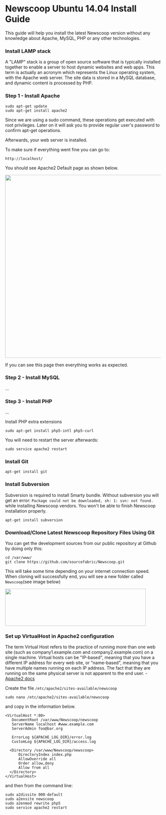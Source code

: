 # Newscoop Ubuntu 14.04 Install Guide

This guide will help you install the latest Newscoop version without any knowledge about Apache, MySQL, PHP or any other technologies.

### Install LAMP stack

A "LAMP" stack is a group of open source software that is typically installed together to enable a server to host dynamic websites and web apps. This term is actually an acronym which represents the Linux operating system, with the Apache web server. The site data is stored in a MySQL database, and dynamic content is processed by PHP.

### Step 1 - Install Apache

    sudo apt-get update
    sudo apt-get install apache2

Since we are using a sudo command, these operations get executed with root privileges. Later on it will ask you to provide regular user's password to confirm apt-get operations.

Afterwards, your web server is installed.

To make sure if everything went fine you can go to:

	http://localhost/

You should see Apache2 Default page as shown below.

<img src="https://dl.dropboxusercontent.com/u/35759363/Newscoop%20images/Zrzut%20ekranu%202014-07-07%2016.19.29.png" width="690" height="590">

If you can see this page then everything works as expected.

### Step 2 - Install MySQL

...

### Step 3 - Install PHP
...

Install PHP extra extensions

    sudo apt-get install php5-intl php5-curl

You will need to restart the server afterwards:

	sudo service apache2 restart


### Install Git

    apt-get install git

### Install Subversion

Subversion is required to install Smarty bundle. Without subversion you will get an error: `Package could not be downloaded, sh: 1: svn: not found.` while installing Newscoop vendors. You won't be able to finish Newscoop installation properly.

    apt-get install subversion


### Download/Clone Latest Newscoop Repository Files Using Git

You can get the development sources from our public repository at Github by doing only this:

	cd /var/www/
	git clone https://github.com/sourcefabric/Newscoop.git

This will take some time depending on your internet connection speed. When cloning will successfully end, you will see a new folder called `Newscoop`(see image below)

<img src="https://dl.dropboxusercontent.com/u/35759363/Newscoop%20images/Zrzut%20ekranu%202014-07-07%2017.47.28.png" width="455" height="120">

### Set up VirtualHost in Apache2 configuration

The term Virtual Host refers to the practice of running more than one web site (such as company1.example.com and company2.example.com) on a single machine. Virtual hosts can be "IP-based", meaning that you have a different IP address for every web site, or "name-based", meaning that you have multiple names running on each IP address. The fact that they are running on the same physical server is not apparent to the end user. - [Apache2 docs][vhosts]

Create the file `/etc/apache2/sites-available/newscoop`

	sudo nano /etc/apache2/sites-available/newscoop

and copy in the information below.

	<VirtualHost *:80>
	   DocumentRoot /var/www/Newscoop/newscoop
	   ServerName localhost #www.example.com
	   ServerAdmin foo@bar.org

	   ErrorLog ${APACHE_LOG_DIR}/error.log
	   CustomLog ${APACHE_LOG_DIR}/access.log

	  <Directory /var/www/Newscoop/newscoop>
	      DirectoryIndex index.php
	      AllowOverride all
	      Order allow,deny
	      Allow from all
	  </Directory>
	</VirtualHost>

and then from the command line:

	sudo a2dissite 000-default
	sudo a2ensite newscoop
	sudo a2enmod rewrite php5
	sudo service apache2 restart

[vhosts]: http://httpd.apache.org/docs/2.2/vhosts/
